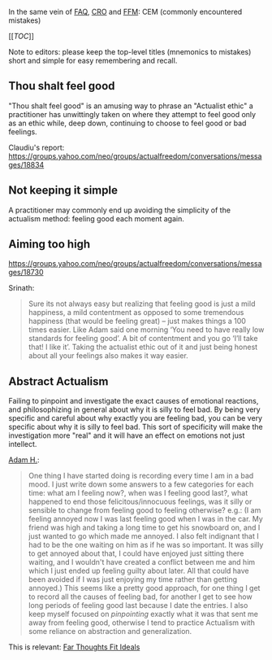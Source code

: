 In the same vein of [FAQ](http://actualfreedom.com.au/sundry/frequentquestions/faqindex.htm), [CRO](http://actualfreedom.com.au/sundry/commonobjections/croindex.htm) and [FFM](http://actualfreedom.com.au/sundry/floggedmisconceptions/ffmindex.htm): CEM (commonly encountered mistakes)

[[_TOC_]]

Note to editors: please keep the top-level titles (mnemonics to mistakes) short and simple for easy remembering and recall.

## Thou shalt feel good

"Thou shalt feel good" is an amusing way to phrase an "Actualist ethic" a practitioner has unwittingly taken on where they attempt to feel good only as an ethic while, deep down, continuing to choose to feel good or bad feelings.

Claudiu's report: https://groups.yahoo.com/neo/groups/actualfreedom/conversations/messages/18834

## Not keeping it simple

A practitioner may commonly end up avoiding the simplicity of the actualism method: feeling good each moment again.



## Aiming too high

https://groups.yahoo.com/neo/groups/actualfreedom/conversations/messages/18730

Srinath:
> Sure its not always easy but realizing that feeling good is just a mild happiness, a mild contentment as opposed to some tremendous happiness (that would be feeling great) – just  makes things a 100 times easier.  Like Adam said one morning ‘You need to have really low standards for feeling good’.  A bit of contentment and you go ‘I’ll take that! I like it’. Taking the actualist ethic out of it and just being honest about all your feelings also makes it way easier.


## Abstract Actualism

Failing to pinpoint and investigate the exact causes of emotional reactions, and philosophizing in general about why it is silly to feel bad. By being very specific and careful about why exactly you are feeling bad, you can be very specific about why it is silly to feel bad. This sort of specificity will make the investigation more "real" and it will have an effect on emotions not just intellect.

[Adam H.](https://groups.yahoo.com/neo/groups/actualfreedom/conversations/messages/18760):
> One thing I have started doing is recording every time I am in a bad mood. I just write down some answers to a few categories for each time: what am I feeling now?, when was I feeling good last?, what happened to end those felicitous/innocuous feelings, was it silly or sensible to change from feeling good to feeling otherwise? 
> e.g.: (I am feeling annoyed now I was last feeling good when I was in the car. My friend was high and taking a long time to get his snowboard on, and I just wanted to go which made me annoyed. I also felt indignant that I had to be the one waiting on him as if he was so important. It was silly to get annoyed about that, I could have enjoyed just sitting there waiting, and I wouldn't have created a conflict between me and him which I just ended up feeling guilty about later. All that could have been avoided if I was just enjoying my time rather than getting annoyed.)
> This seems like a pretty good approach, for one thing I get to record all the causes of feeling bad, for another I get to see how long periods of feeling good last because I date the entries. I also keep myself focused on *pinpointing* exactly what it was that sent me away from feeling good, otherwise I tend to practice Actualism with some reliance on abstraction and generalization.

This is relevant: [Far Thoughts Fit Ideals](http://www.overcomingbias.com/2009/05/far-thoughts-match-values.html)
